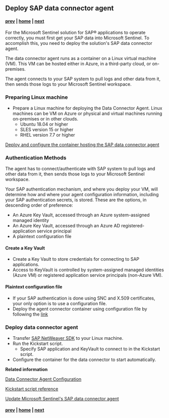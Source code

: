 ## Deploy SAP data connector agent

#### [prev](./SAPConfig.md) | [home](./introduction.md)  | [next](./SentinelConfig.md)
For the Microsoft Sentinel solution for SAP® applications to operate correctly, you must first get your SAP data into Microsoft Sentinel. To accomplish this, you need to deploy the solution's SAP data connector agent.

The data connector agent runs as a container on a Linux virtual machine (VM). This VM can be hosted either in Azure, in a third-party cloud, or on-premises.

The agent connects to your SAP system to pull logs and other data from it, then sends those logs to your Microsoft Sentinel workspace. 

### Preparing Linux machine
  - Prepare a Linux machine for deploying the Data Connector Agent. Linux machines can be VM on Azure or physical and virtual machines running on-premises or in other clouds.
    - Ubuntu 18.04 or higher
    - SLES version 15 or higher
    - RHEL version 7.7 or higher

[Deploy and configure the container hosting the SAP data connector agent](https://learn.microsoft.com/en-us/azure/sentinel/sap/deploy-data-connector-agent-container?tabs=managed-identity)

### Authentication Methods

The agent has to connect/authenticate with SAP system to pull logs and other data from it, then sends those logs to your Microsoft Sentinel workspace.

Your SAP authentication mechanism, and where you deploy your VM, will determine how and where your agent configuration information, including your SAP authentication secrets, is stored. These are the options, in descending order of preference:

- An Azure Key Vault, accessed through an Azure system-assigned managed identity
- An Azure Key Vault, accessed through an Azure AD registered-application service principal
- A plaintext configuration file

#### Create a Key Vault
  - Create a Key Vault to store credentials for connecting to SAP applications.
  - Access to KeyVault is controlled by system-assigned managed identities (Azure VM) or registered application service principals (non-Azure VM).
 
#### Plaintext configuration file

- If your SAP authentication is done using SNC and X.509 certificates, your only option is to use a configuration file.
- Deploy the agent connector container using configuration file by following the [link](https://learn.microsoft.com/en-us/azure/sentinel/sap/deploy-data-connector-agent-container?tabs=config-file%2Cazure-portal)

### Deploy data connector agent

  - Transfer [SAP NetWeaver SDK](https://me.sap.com/swdcproduct/%20_APP=00200682500000001943&_EVENT=DISPHIER&HEADER=Y&FUNCTIONBAR=N&EVENT=TREE&NE=NAVIGATE&ENR=01200314690100002214&V=MAINT&TA=ACTUAL&PAGE=SEARCH/SAP%20NW%20RFC%20SDK) to your Linux machine.
  - Run the Kickstart script.
    - Specify SAP application and KeyVault to connect to in the Kickstart script.
  - Configure the container for the data connector to start automatically.



**Related information** </br>

[Data Connector Agent Configuration](https://learn.microsoft.com/en-us/azure/sentinel/sap/deploy-data-connector-agent-container?tabs=managed-identity#managed-identity)

[Kickstart script reference](https://learn.microsoft.com/en-us/azure/sentinel/sap/reference-kickstart)

[Update Microsoft Sentinel's SAP data connector agent](https://learn.microsoft.com/en-us/azure/sentinel/sap/update-sap-data-connector)
</br>
#### [prev](./SAPConfig.md) | [home](./introduction.md)  | [next](./SentinelConfig.md)
